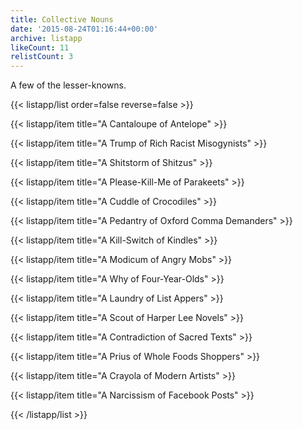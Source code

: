 ```yaml
---
title: Collective Nouns
date: '2015-08-24T01:16:44+00:00'
archive: listapp
likeCount: 11
relistCount: 3
---
```


A few of the lesser-knowns.

<!--more-->

{{< listapp/list order=false reverse=false >}}

   {{< listapp/item title="A Cantaloupe of Antelope" >}}

   {{< listapp/item title="A Trump of Rich Racist Misogynists" >}}

   {{< listapp/item title="A Shitstorm of Shitzus" >}}

   {{< listapp/item title="A Please-Kill-Me of Parakeets" >}}

   {{< listapp/item title="A Cuddle of Crocodiles" >}}

   {{< listapp/item title="A Pedantry of Oxford Comma Demanders" >}}

   {{< listapp/item title="A Kill-Switch of Kindles" >}}

   {{< listapp/item title="A Modicum of Angry Mobs" >}}

   {{< listapp/item title="A Why of Four-Year-Olds" >}}

   {{< listapp/item title="A Laundry of List Appers" >}}

   {{< listapp/item title="A Scout of Harper Lee Novels" >}}

   {{< listapp/item title="A Contradiction of Sacred Texts" >}}

   {{< listapp/item title="A Prius of Whole Foods Shoppers" >}}

   {{< listapp/item title="A Crayola of Modern Artists" >}}

   {{< listapp/item title="A Narcissism of Facebook Posts" >}}

{{< /listapp/list >}}
